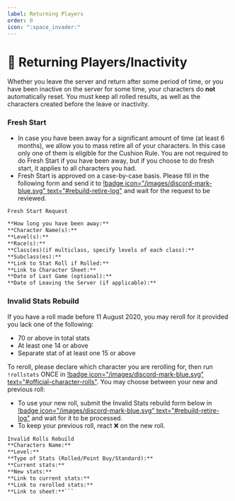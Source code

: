 ```yaml
---
label: Returning Players
order: 0
icon: ":space_invader:"
---
```

<style>
h1:before { 
  content: "👾 ";
}
</style>
# Returning Players/Inactivity

Whether you leave the server and return after some period of time, or you have been inactive on the server for some time, your characters do **not** automatically reset. You must keep all rolled results, as well as the characters created before the leave or inactivity. 

### Fresh Start
- In case you have been away for a significant amount of time (at least 6 months), we allow you to mass retire all of your characters. In this case only one of them is eligible for the Cushion Rule. You are not required to do Fresh Start if you have been away, but if you choose to do fresh start, it applies to all characters you had.
- Fresh Start is approved on a case-by-case basis. Please fill in the following form and send it to [!badge icon="/images/discord-mark-blue.svg" text="#rebuild-retire-log"](https://discordapp.com/channels/512870694883950598/542953099560615946) and wait for the request to be reviewed.

```md
Fresh Start Request

**How long you have been away:** 
**Character Name(s):** 
**Level(s):** 
**Race(s):** 
**Class(es)(if multiclass, specify levels of each class):** 
**Subclass(es):** 
**Link to Stat Roll if Rolled:** 
**Link to Character Sheet:** 
**Date of Last Game (optional):** 
**Date of Leaving the Server (if applicable):** 
```

### Invalid Stats Rebuild
If you have a roll made before 11 August 2020, you may reroll for it provided you lack one of the following:
- 70 or above in total stats
- At least one 14 or above
- Separate stat of at least one 15 or above

To reroll, please declare which character you are rerolling for, then run `!rollstats` ONCE in [!badge icon="/images/discord-mark-blue.svg" text="#official-character-rolls"](https://discord.com/channels/512870694883950598/513963351567499264). You may choose between your new and previous roll:
- To use your new roll, submit the Invalid Stats rebuild form below in [!badge icon="/images/discord-mark-blue.svg" text="#rebuild-retire-log"](https://discordapp.com/channels/512870694883950598/542953099560615946) and wait for it to be processed.
- To keep your previous roll, react ❌ on the new roll.

```md
Invalid Rolls Rebuild
**Characters Name:**
**Level:**
**Type of Stats (Rolled/Point Buy/Standard):**
**Current stats:**
**New stats:**
**Link to current stats:**
**Link to rerolled stats:**
**Link to sheet:**```
